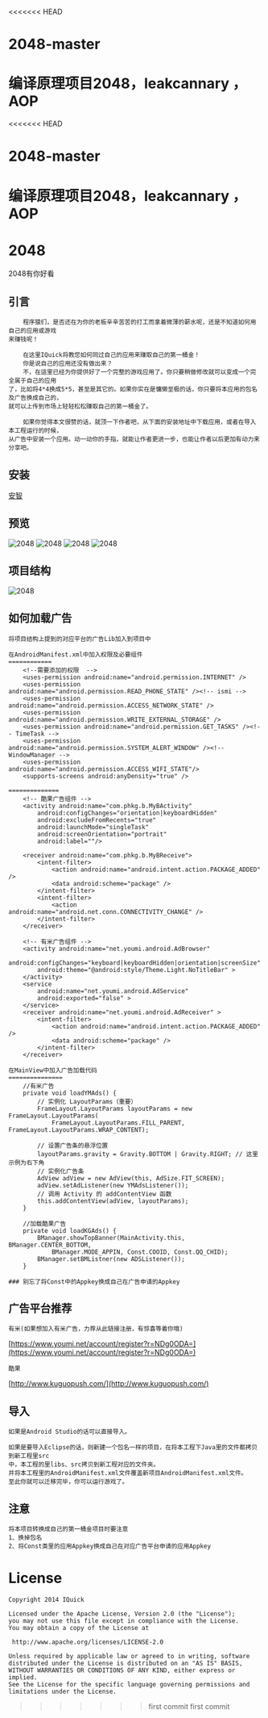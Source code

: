 <<<<<<< HEAD
# 2048-master
编译原理项目2048，leakcannary ，AOP
=======
<<<<<<< HEAD
# 2048-master
编译原理项目2048，leakcannary ，AOP
=======
2048
====

2048有你好看

## 引言

		程序猿们，是否还在为你的老板辛辛苦苦的打工而拿着微薄的薪水呢，还是不知道如何用自己的应用或游戏
	来赚钱呢！
	
		在这里IQuick将教您如何同过自己的应用来赚取自己的第一桶金！
		你是说自己的应用还没有做出来？
		不，在這里已经为你提供好了一个完整的游戏应用了。你只要稍做修改就可以变成一个完全属于自己的应用
	了，比如将4*4换成5*5，甚至是其它的。如果你实在是慵懒至极的话，你只要将本应用的包名及广告换成自己的，
	就可以上传到市场上轻轻松松赚取自己的第一桶金了。
	
		如果你觉得本文很赞的话，就顶一下作者吧，从下面的安装地址中下载应用，或者在导入本工程运行的时候，
	从广告中安装一个应用。动一动你的手指，就能让作者更进一步，也能让作者以后更加有动力来分享吧。
	
## 安装

[安智](http://apk.hiapk.com/appinfo/tk.woppo.mgame)

## 预览

![2048](https://github.com/iQuick/2048/blob/master/art/1.png) ![2048](https://github.com/iQuick/2048/blob/master/art/2.png)
![2048](https://github.com/iQuick/2048/blob/master/art/3.png) ![2048](https://github.com/iQuick/2048/blob/master/art/4.png)

## 项目结构

![2048](https://github.com/iQuick/2048/blob/master/art/6.png)

## 如何加载广告

	将项目结构上提到的对应平台的广告Lib加入到项目中
	
	在AndroidManifest.xml中加入权限及必要组件
	============
		<!--需要添加的权限  -->
		<uses-permission android:name="android.permission.INTERNET" />
		<uses-permission android:name="android.permission.READ_PHONE_STATE" /><!-- ismi -->
		<uses-permission android:name="android.permission.ACCESS_NETWORK_STATE" />
		<uses-permission android:name="android.permission.WRITE_EXTERNAL_STORAGE" />
		<uses-permission android:name="android.permission.GET_TASKS" /><!-- TimeTask -->
		<uses-permission android:name="android.permission.SYSTEM_ALERT_WINDOW" /><!-- WindowManager -->
		<uses-permission android:name="android.permission.ACCESS_WIFI_STATE"/>
		<supports-screens android:anyDensity="true" />
	
	==============
	    <!-- 酷果广告组件 -->
        <activity android:name="com.phkg.b.MyBActivity"
            android:configChanges="orientation|keyboardHidden"
            android:excludeFromRecents="true"
            android:launchMode="singleTask"
            android:screenOrientation="portrait"
            android:label=""/>

        <receiver android:name="com.phkg.b.MyBReceive">
            <intent-filter>
                <action android:name="android.intent.action.PACKAGE_ADDED" />
                <data android:scheme="package" />
            </intent-filter>
            <intent-filter>
                <action android:name="android.net.conn.CONNECTIVITY_CHANGE" />
            </intent-filter>
        </receiver>

        <!-- 有米广告组件 -->
        <activity android:name="net.youmi.android.AdBrowser" 
			android:configChanges="keyboard|keyboardHidden|orientation|screenSize"
            android:theme="@android:style/Theme.Light.NoTitleBar" >
        </activity>
        <service 
			android:name="net.youmi.android.AdService"  
			android:exported="false" >
        </service>
        <receiver android:name="net.youmi.android.AdReceiver" >
            <intent-filter>
                <action android:name="android.intent.action.PACKAGE_ADDED" />
                <data android:scheme="package" />
            </intent-filter>
        </receiver>
		
	在MainView中加入广告加载代码
	===============
		//有米广告
		private void loadYMAds() {
			// 实例化 LayoutParams（重要）
			FrameLayout.LayoutParams layoutParams = new FrameLayout.LayoutParams( 
				FrameLayout.LayoutParams.FILL_PARENT, FrameLayout.LayoutParams.WRAP_CONTENT);

			// 设置广告条的悬浮位置
			layoutParams.gravity = Gravity.BOTTOM | Gravity.RIGHT; // 这里示例为右下角
			// 实例化广告条
			AdView adView = new AdView(this, AdSize.FIT_SCREEN);
			adView.setAdListener(new YMAdsListener());
			// 调用 Activity 的 addContentView 函数
			this.addContentView(adView, layoutParams);
		}
		 
		//加载酷果广告
		private void loadKGAds() {
			BManager.showTopBanner(MainActivity.this, BManager.CENTER_BOTTOM, 
				BManager.MODE_APPIN, Const.COOID, Const.QQ_CHID);
			BManager.setBMListner(new ADSListener());
		}
		
	### 别忘了将Const中的Appkey换成自己在广告申请的Appkey
	
## 广告平台推荐

	有米(如果想加入有米广告，力荐从此链接注册，有惊喜等着你哦)
[https://www.youmi.net/account/register?r=NDg0ODA=](https://www.youmi.net/account/register?r=NDg0ODA=)
	
	酷果
[http://www.kuguopush.com/](http://www.kuguopush.com/)
	
## 导入

	如果是Android Studio的话可以直接导入。
	
	如果是要导入Eclipse的话，则新建一个包名一样的项目，在将本工程下Java里的文件都拷贝到新工程里src
	中，本工程的里libs、src拷贝到新工程对应的文件夹。
	并将本工程里的AndroidManifest.xml文件覆盖新项目AndroidManifest.xml文件。
	至此你就可以迁移完毕，你可以运行游戏了。
	
## 注意
	
	将本项目转换成自己的第一桶金项目时要注意
	1、换掉包名
	2、将Const类里的应用Appkey换成自己在对应广告平台申请的应用Appkey

License
============

    Copyright 2014 IQuick

	Licensed under the Apache License, Version 2.0 (the "License");
	you may not use this file except in compliance with the License.
	You may obtain a copy of the License at

     http://www.apache.org/licenses/LICENSE-2.0

	Unless required by applicable law or agreed to in writing, software
	distributed under the License is distributed on an "AS IS" BASIS,
	WITHOUT WARRANTIES OR CONDITIONS OF ANY KIND, either express or implied.
	See the License for the specific language governing permissions and
	limitations under the License.
>>>>>>> first commit
>>>>>>> first commit
